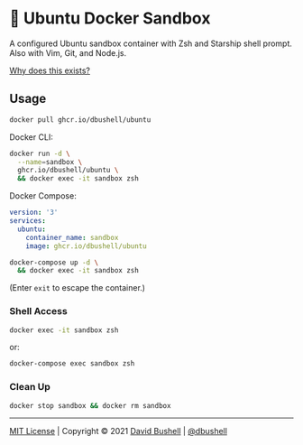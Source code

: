 # 🐳 Ubuntu Docker Sandbox

A configured Ubuntu sandbox container with Zsh and Starship shell prompt. Also with Vim, Git, and Node.js.

[Why does this exists?](https://dbushell.com/2021/02/22/macos-big-reinstall-docker-traefik-localhost/)

## Usage

```sh
docker pull ghcr.io/dbushell/ubuntu
```

Docker CLI:

```sh
docker run -d \
  --name=sandbox \
  ghcr.io/dbushell/ubuntu \
  && docker exec -it sandbox zsh
```

Docker Compose:

```yml
version: '3'
services:
  ubuntu:
    container_name: sandbox
    image: ghcr.io/dbushell/ubuntu
```

```sh
docker-compose up -d \
  && docker exec -it sandbox zsh
```

(Enter `exit` to escape the container.)

### Shell Access

```sh
docker exec -it sandbox zsh
```

or:

```sh
docker-compose exec sandbox zsh
```

### Clean Up

```sh
docker stop sandbox && docker rm sandbox
```

* * *

[MIT License](/LICENSE) | Copyright © 2021 [David Bushell](https://dbushell.com) | [@dbushell](https://twitter.com/dbushell)
